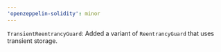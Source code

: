 ```yaml
---
'openzeppelin-solidity': minor
---
```


`TransientReentrancyGuard`: Added a variant of `ReentrancyGuard` that uses transient storage.
